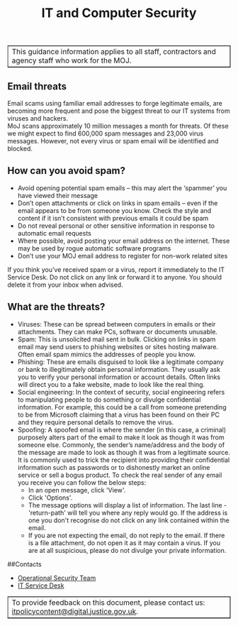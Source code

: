 ﻿---
title: IT and Computer Security
---

<table border='1'>
<tr>
<td>This guidance information applies to all staff, contractors and agency staff who work for the MOJ.</td>
</tr>
</table>

## Email threats

Email scams using familiar email addresses to forge legitimate emails, are becoming more frequent and pose the biggest threat to our IT systems from viruses and hackers.  
MoJ scans approximately 10 million messages a month for threats. Of these we might expect to find 600,000 spam messages and 23,000 virus messages. However, not every virus or spam email will be identified and blocked.

## How can you avoid spam?

*   Avoid opening potential spam emails – this may alert the ‘spammer’ you have viewed their message
*   Don’t open attachments or click on links in spam emails – even if the email appears to be from someone you know. Check the style and content if it isn’t consistent with previous emails it could be spam
*   Do not reveal personal or other sensitive information in response to automatic email requests
*   Where possible, avoid posting your email address on the internet. These may be used by rogue automatic software programs
*   Don’t use your MOJ email address to register for non-work related sites  

If you think you’ve received spam or a virus, report it immediately to the IT Service Desk. Do not click on any link or forward it to anyone. You should delete it from your inbox when advised.

## What are the threats?

*   Viruses: These can be spread between computers in emails or their attachments. They can make PCs, software or documents unusable.
*   Spam: This is unsolicited mail sent in bulk. Clicking on links in spam email may send users to phishing websites or sites hosting malware. Often email spam mimics the addresses of people you know.
*   Phishing: These are emails disguised to look like a legitimate company or bank to illegitimately obtain personal information. They usually ask you to verify your personal information or account details. Often links will direct you to a fake website, made to look like the real thing.
*   Social engineering: In the context of security, social engineering refers to manipulating people to do something or divulge confidential information. For example, this could be a call from someone pretending to be from Microsoft claiming that a virus has been found on their PC and they require personal details to remove the virus.
*   Spoofing: A spoofed email is where the sender (in this case, a criminal) purposely alters part of the email to make it look as though it was from someone else. Commonly, the sender’s name/address and the body of the message are made to look as though it was from a legitimate source. It is commonly used to trick the recipient into providing their confidential information such as passwords or to dishonestly market an online service or sell a bogus product. To check the real sender of any email you receive you can follow the below steps:
    *   In an open message, click 'View'.
    *   Click 'Options'.
    *   The message options will display a list of information. The last line - 'return-path' will tell you where any reply would go. If the address is one you don't recognise do not click on any link contained within the email.
    *   If you are not expecting the email, do not reply to the email. If there is a file attachment, do not open it as it may contain a virus. If you are at all suspicious, please do not divulge your private information.

##Contacts
*   [Operational Security Team](mailto:OperationalSecurityTeam@justice.gsi.gov.uk)
*   [IT Service Desk](mailto:itservicedesk@justice.gsi.gov.uk)

<table border='1'>
<tr>
<td>To provide feedback on this document, please contact us: <a href="mailto:itpolicycontent@digital.justice.gov.uk?subject=spam">itpolicycontent@digital.justice.gov.uk</a>.</td>
</tr>
</table>